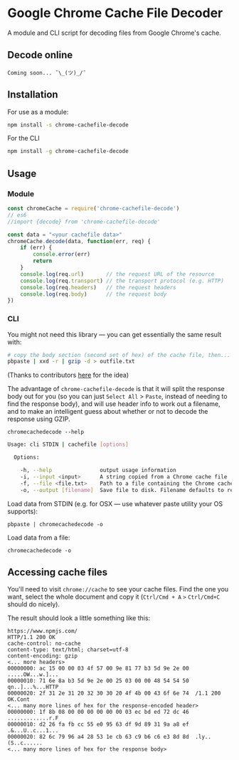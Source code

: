# Google Chrome Cache File Decoder

A module and CLI script for decoding files from Google Chrome's cache.

## Decode online

`Coming soon... ¯\_(ツ)_/¯`

## Installation

For use as a module:

```sh
npm install -s chrome-cachefile-decode
```

For the CLI

```sh
npm install -g chrome-cachefile-decode
```

## Usage

### Module

```js
const chromeCache = require('chrome-cachefile-decode')
// es6
//import {decode} from 'chrome-cachefile-decode'

const data = "<your cachefile data>"
chromeCache.decode(data, function(err, req) {
    if (err) { 
        console.error(err)
        return
    }
    console.log(req.url)       // the request URL of the resource
    console.log(req.transport) // the transport protocol (e.g. HTTP)
    console.log(req.headers)   // the request headers
    console.log(req.body)      // the request body
})
```

### CLI

You might not need this library — you can get essentially the same result with:

```sh
# copy the body section (second set of hex) of the cache file, then...
pbpaste | xxd -r | gzip -d > outfile.txt
```
(Thanks to contributors [here](http://stackoverflow.com/questions/6133490/how-can-i-read-chrome-cache-files) for the idea)

The advantage of `chrome-cachefile-decode` is that it will split the response body out for you (so you can just `Select All` > `Paste`, instead of needing to find the response body), and will use header info to work out a filename, and to make an intelligent guess about whether or not to decode the response using GZIP.

`chromecachedecode --help`

```sh
Usage: cli STDIN | cachefile [options]

  Options:

    -h, --help               output usage information
    -i, --input <input>      A string copied from a Chrome cache file
    -f, --file <file.txt>    Path to a file containing the Chrome cache file
    -o, --output [filename]  Save file to disk. Filename defaults to resource filename (e.g. `www.example.com`, `index.html`); alternatively specify a filename as the argument. If this argument is not supplied, response will be piped to STDOUT
```

Load data from STDIN (e.g. for OSX — use whatever paste utility your OS supports):
```
pbpaste | chromecachedecode -o
```

Load data from a file:
```
chromecachedecode -o
```

## Accessing cache files

You'll need to visit `chrome://cache` to see your cache files. Find the one you want, select the whole document and copy it (`Ctrl/Cmd + A` `>` `Ctrl/Cmd+C` should do nicely).

The result should look a little something like this:

```
https://www.npmjs.com/
HTTP/1.1 200 OK
cache-control: no-cache
content-type: text/html; charset=utf-8
content-encoding: gzip
<... more headers>
00000000: ac 15 00 00 03 4f 57 00 9e 81 77 b3 5d 9e 2e 00  .....OW...w.]...
00000010: 71 6e 8a b3 5d 9e 2e 00 25 03 00 00 48 54 54 50  qn..]...%...HTTP
00000020: 2f 31 2e 31 20 32 30 30 20 4f 4b 00 43 6f 6e 74  /1.1 200 OK.Cont
<... many more lines of hex for the response-encoded header>
00000000: 1f 8b 08 00 00 00 00 00 00 03 ec bd ed 72 dc 46  .............r.F
00000010: d2 26 fa fb cc 55 e0 95 63 df 9d 89 31 9a a8 ef  .&...U..c...1...
00000020: 82 6c 79 96 a4 28 53 1e cb 63 c9 b6 c6 e3 8d 8d  .ly..(S..c......
<... many more lines of hex for the response body>
```